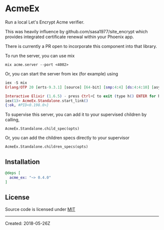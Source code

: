 # AcmeEx

Run a local Let's Encrypt Acme verifier.

This was heavily influence by github.com/sasa1977/site_encrypt
which provides integrated certificate renewal within your
Phoenix app.

There is currently a PR open to incorporate this component
into that library.

To run the server, you can use mix

```
mix acme.server --port <4002>
```

Or, you can start the server from iex (for example) using

```elixir
iex -S mix
Erlang/OTP 20 [erts-9.3.1] [source] [64-bit] [smp:4:4] [ds:4:4:10] [async-threads:10] [hipe] [kernel-poll:false] [dtrace]

Interactive Elixir (1.6.5) - press Ctrl+C to exit (type h() ENTER for help)
iex(1)> AcmeEx.Standalone.start_link()
{:ok, #PID<0.198.0>}
```

To supervise this server, you can add it to your supervised
children by calling,

    AcmeEx.Standalone.child_spec(opts)

Or, you can add the children specs directly to your supervisor

    AcmeEx.Standalone.children_specs(opts)


## Installation

```elixir
@deps [
  acme_ex: "~> 0.4.0"
]
```

## License

Source code is licensed under [MIT](LICENSE)

----
Created:  2018-05-26Z
